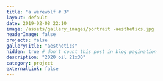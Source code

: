 ```yaml
---
title: "a werewolf # 3"
layout: default
date: 2019-02-08 22:10
image: /assets/gallery_images/portrait -aesthetics.jpg
headerImage: false
projects: false
galleryTitle: "aesthetics"
hidden: true # don't count this post in blog pagination
description: "2020 oil 21x30"
category: project
externalLink: false
---
```

